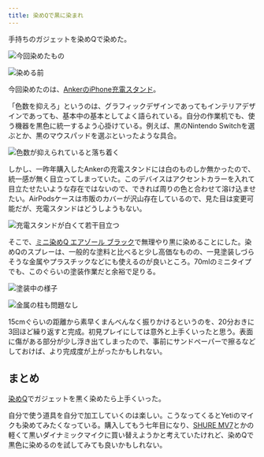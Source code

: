 ```yaml
---
title: 染めQで黒に染まれ
---
```

手持ちのガジェットを染めQで染めた。

![](https://lh3.googleusercontent.com/docs/ADP-6oGmeAcKuK-IBgjWvpdpg1SsnFN0S2s3mbQ41S4ZDizG2igUxfgl-E-jDjKKxs_7tJdrodPDIiQHH7ALSmqf0jz0ts84sdJ-cUohOBQpf5AM_FmhDH_p7uVFvsh0Y-KGz5mkfBX3XvTvfKKrsAmVlH-RWtrF6Y7NSzVgqq3SeaLmBJGJpUBuriK09hSPcwNkS8iPa7uJ3dhs8r-2XNtxA8WKn1QVQr_3awLsZYFoiCUjJ0r0BaEYRqoIcD1p_yt6RD4HKQxG73Pyz3wOPXWHT1PU4UpqDL7kEIMYh1ZaKId_B3Ag2oecySKU435hmxq8SqQdKYmbiTjIzClExlnZ0CCRotxg5_7NY0HHRcl9nsunMkkxzDLSn1ZqabeL376Y6nY4uCfnKslIhOidliAuq7z32dy-5NzEByGx2Y9ieyH_eem0Ot_cGQe-iwUnfN9FZe57ihg08jnk21Z9fgJkFWvSv3XZiFkH7fFt0yC09fXj-KOF3UcoJoGWmDMbootQ4U0kAXCujiH4GWab9wlmhT6P9Eps6p2jGX8PE4Fr-NGvFt5zs4iutSNvhlchuvcGiOphHB0JWFxi032BlrNCJQKsWcQII1tEuX3nFz6vFYvYFFBUhifQjHGDHCg6c0l98F1z6Nln4tzljQnT0EiXOYukeIv8p0V7iU3a7DJ8Bp7eU1DWUE1J-h31_3spzZ3bkPftnodgp29Ln3lHFjW7eXQ5GTjb95UZGxUInTy-KB8z8Bu0J7gAB6Fe5sR-JPEpzIEkUUrnuoEhNMJqNbu-ty6GZUwlj5lGM5gk1quSnlU_FKW0l0Xv3v1ttFoNxwDaDnmE9bZLupeFqVAJYvg6MNt4trALhTneAYuAHr25CtF4aBD8pKbRScGUdfNN5no9Bacwc9qDiWRyFwNJEDTpc6SihYNWttOdA2_BFhee1e8SA821dvFfcJjxkp_abAjLWapMfh7HXFPsO96jTjm8--aePmVrPGxdvBOMB_3qncySjBjEDuAlPH8EeiKXx5QBS3SI-nF_oZnsC1Y4F8nSwQ5YB4igcoockPNX3Knd9UW5oVkbjPuaqI17BlZz3cC3rRy27L0TTO16VgiSdpiuDMGcJA40I5xc4HycqyrW0Wrp6T_KN3_2YrcAFOQdvxCuDaIkaHx64GBLQUp2IRuQAwK0ACYR44wMdwfo97Ha7Hcpqomk7vFcfgZ5jVc9f9YcBcKNA1yo0zu4njPbWet5sfPEcrSF3uZlZUf8gIVhTgyNaUGm "今回染めたもの")

![](https://lh3.googleusercontent.com/docs/ADP-6oFEHVe88pn-ipDk85E_gLDg-AOz3qlgesiDcG2JVQRNbOKIRNONKg156DwghedUbYaBM5rR4DCeA9c4NFLDnSCBCYzKa6gqO6kvCgAZlosg132X_LniFRisax03rJI0JPgnLJw9rFiYKYkpbzvshkDVAbRFcRP9W2_gLu9i1nKiRLMn781dTNSb2wpAMZVjsG1hMDQf8EMPGZ3BKfsALyl0S5f8YYsfQBfhLS5syu7ncJb_MTIMRLIwTr4oF9nUuWxjmYznjhJcsoGmWdlfTpohvXZBQkOLwZfet54FWOOlOohFOVV_B2LhMNrxUwDqeLnIsY7yy874KBOscZMexbXic87TjIcOJGM5nfJhszW2H3viU7dff94QLAlIYqe4JmVw-M6mdSAe-QY5Hn3OxekGCRh93j21evcNvf_IlxdKQxnzSX7gzW2tY7GOOrBCKxEnj577k3pJ18yYjAFZw1Ulbaftx1qjY1YYMQlndyO0NcQR6-JtTpmGyMT-q5j_1wBTcEdVr0E4qK29XgoM50RFX28lwisA7N-jbqxBPmdWIFO5vuGMXlCy3Jm7tMKukvQO2v7FVzJZVFoWgEizX5XBuWXDEfVfZKXfkMr3-NfarEzs_UySNnANWEa3q-rQ3kiXddirHA0EKlZC8ODA5lHbCNAFBUxxKbcDQaZHxpDB3gamdcIrG0przns_F_jiAMljcNjmI9JmBthY69-HvwIXmrm9zhAXtAcTHmS7xf7rRn1Ab-J0-BDZUeN7GB8HkmDkId2KGkdJhMlsnDewjGkIjkXIWQpdKzWSphDxwbdHAwwqdefHJAh7Z9CiLxq_ZTZVlTMxMj4xAdVnBNTgpdd2EQMJTnAJr19-WHvMST1jljpKTW43DbjSDeFEH-CV_5-NvRxTHrS4OM8mpVeyntS8MeKK85HfqdPh83SYXrVWAw_tjKJKT5SHGrk_jrBFj3PiBujSFTwvistWQ2TtSVtZMmrCSWjnXfMxgbA23UwzQKvaLTy64x99q33xGPJdaTJFf-NMMSEoeZoL57ybM85N1OssGS8B_6brTWCwMIbGt0Bu4WRFDywC31bmSXF9hrtPm10frsZk3p31mPuuzUzLhimv83InGC0R9QfnQvfRKPG2tbngapTjSkRnSNiLXz9c6kyEl8Wyy1RdTWIPK-OflIxycP8jp65b2_TcLMhxw6vCKI7oBhxvBVFcSI2zhZ3PCDPqoXq53jZMAU6xYz2PgesDr5qNh6NjpfuVJNbOJ20H "染める前")

今回染めたのは、[AnkerのiPhone充電スタンド](https://r7kamura.com/articles/2021-09-06-anker-iphone-stand)。

「色数を抑えろ」というのは、グラフィックデザインであってもインテリアデザインであっても、基本中の基本としてよく語られている。自分の作業机でも、使う機器を黒色に統一するよう心掛けている。例えば、黒のNintendo Switchを選ぶとか、黒のマウスパッドを選ぶといったような具合。

![](https://lh3.googleusercontent.com/docs/ADP-6oHHA3TnWaSehDLj31W34jhy9wKM5tkyQ0g511GqEa7Ty1T1098AedCVYpvqTxfZSiBPcUoYa7WRFc6g5RuXMSeUOCxUnXeo7ZyAOITldGXy9FdeIpVvZDDZUd55N37r853ICl6Qtum6KQbihMnbDFFl_x5jhVsuPbPEFHDnVGND8lkFPiNSVhI3ZASsXy4BraJCuBN5G8eoYzu49q9axWzti5u-OuNJUkQ3vteZA09p8dTCmQHH7XR885P383RiWDPeW-0-0mSDl40Mk7_QbWxIMIWyYW-YhnazTCkuaX5xFAy_tSU4_i8NLVoSDnM3IZgsM0e4DXB2vuZvZoUID9uuTvkQ_99CGDoBpcuIpbjGsCjSXCmRIbCEZVGoTGIH6OJPUfEN3MuHgwSV508C3iyhr2va2VG5YRyW9uDW9x8QdAFd85Fm6t8sQk5FGmTHfA2vWtVO0UdBEio5PgS7vSdXH8RbD96LZdy_J-rTtxGFgecYPU3cRF_o_VbUhYAHPiD2HpKtbItUUx68QZF6oR554dSWKngjOfKnhB35dFqY2IgOsVuYAOkFZvL4BQuObNrgl4CVYuL75B3CxE9kurpDxY7rTzjovjaTtQ0Ib-ID5N5zAWb9ig5PbveUqa8iaRZWzJq4a2Al0zFgajcx2yaU-Np9G3jVWSb_6u9Oh2r_i6leO4zvt3QQi3XWlKxXRsALipMWk_rDU0N6wNX_HQaNY0nvOND-XY6tala83Nm8eMUIUom-BxMAHS0i21uFuEe_AhvqaTNToLTWz79dICO8hOGn-18S6Ank1X9dwnVUR4WYVpWLI6nwU-frIey4ajnEYU25Q245bFOSQoxLzDuAd2dCQbnKaJ8mAWed7PyyfK4dygGCUMFqWxlTXUbPIchr17QuCQqjvlgDc6g5I2fPzw1RFStqLzDqXghh8CiU7ey9RjCRjvIbgTLXLE22fiMnsWmtr1enXOb2E9ilVYWvLZTxJ_QXAikmPAMV0M--IHqX-b25f_OrtH1xPA6mR8_W19WXWYtZ7JQ1F7sWKGdkX2jIXsiDtVuwLLn2KNbzMkNwiMXDD8KlCg1XDSpeVzY8r4C7dL08gUNYuw9XWRAOoer0l0XcIIPG0WCY5HCD2NL7R-Vh1YYQ_t55CQBBXan6zhuhweoW5_LPiSkbEN-F_RJtC61hJvzQFUWkpHwUo5K79_W_t_zQr5-iaX761AxD19oO-yDeK96t7-PAjIfPJphnED7GkLERNtxaYw5t6NBY "色数が抑えられていると落ち着く")

しかし、一昨年購入したAnkerの充電スタンドには白のものしか無かったので、統一感が無く目立ってしまっていた。このデバイスはアクセントカラーを入れて目立たせたいような存在ではないので、できれば周りの色と合わせて溶け込ませたい。AirPodsケースは市販のカバーが沢山存在しているので、見た目は変更可能だが、充電スタンドはどうしようもない。

![](https://lh3.googleusercontent.com/docs/ADP-6oFsNNaR8MLpIKR1KSOn5PzbeZSTieSDDPcp_xbdZk-4d6YG8bjUAXw25lv36x4aDjLuWbMAy-X_GmLfE0CwHKbv5o5kTG_JxPCsxKkhSuR7LXaI_ouy5jFNjrE8xdPi90hMbYRF54BpNSIdnlTltP7KhAyFVUzKeC9sfJQ9-y2Vm4ndxSPGudmkuVzYUvGWxe0-HvRGyjhhspW9pOfZFLaeBmSOz_GOAK7iYU49pmlTm6BllqX_LU4fLkL5jkjJn0IM9Q_kzRq1oLeBnrHXj4ctY28vwAA-PIAJF49C5DdMFApTWtZsMOmcCIK8jmO8J-PeNY_nUBILcc7ClSfy_-P8dqdu_UjldxSd15tlD0jiliXTEvtLtEw5uUh7qbvaqM1NEShIEWrNeafprd0nRZbKwV_0cHx81AMlsJsz6B0iVeOuqTYAWA8253x88qkzuulDlGHRn_IkIUgF3BdGAqF8lzgjlArSOffLWU4j55iJ_aBCnC5G6nOzT7uz5uBZxmI_z2FEmMc7_xPgPMkduYvbBU7H9E6bUO74aktpWGmP-b_To8TNzDPvQxwK2aFRbticvYVVuQFoM7fOiKj2lB2ICU8ZBE6knzOZ2rFFW-4g5J9SOyVlJdtTPq1B-6-PXwm7vtsRzoi6nFkpd8eSL7Pd0I-PhtCm_qFhRxGflhoE75vSCFBZ3PX3WCkDMKmIWqiKFy7Npk8UmpWWyhFPitc0TMmcqVyjopQcUCfbD6xCUqbkr2yL6_vjmsBPzwUlaK3MxQlW-TRaTfleKm74vCnKz5OgQXW9XgH4d1w3xTfRZAKwBYEpZb8x8VwWTFdZ2MiaStUXQG6yI0o6_nc4KL3VOHONrIR_U8ReYJdN55xMxZN9nFdkuZCUbSd-Lx6CZxKscZ2NWhLUzTlYU6ElL3OFtCD60Ycx3NZorz4zMjRCa6zgI-gKx1-tQ7dxVZJtlrtcWOF18rZsbZnFIm_Pcld9Qtsqy754vC1AcxQmtTy56yu8mBMjg4sOEM4NLKBWC2uTpgoUGKD8nx1mTZMCJ17IFRAK-tVNSKvpr6rPwwMEYPyvnpTjATRmrOvpQsnNO3JT6Q4tQali3Bh1F57JobxBvt3lxBz4S_5pgqjMw3d3oiupaLJeC882tqpCNn7ykgf93SfEfrhMAdwk_Uessu-BIRoDZT_9sCzEYEYAiOo-QOf6_Rs1I77ItEZhvLS1-FEp9qTxiON8O1GOSSI2YPPfgH9Vt2NAodRFVc9tXzOYFEUy "充電スタンドが白くて若干目立つ")

そこで、[ミニ染めQ エアゾール ブラック](https://www.amazon.co.jp/dp/B003QMFUKO)で無理やり黒に染めることにした。染めQのスプレーは、一般的な塗料と比べると少し高価なものの、一見塗装しづらそうな金属やプラスチックなどにも使えるのが良いところ。70mlのミニタイプでも、このぐらいの塗装作業だと余裕で足りる。

![](https://lh3.googleusercontent.com/docs/ADP-6oGTb8NDHvp3dMoMawkOBLx2g9ciX246uvOFI2lDd_U_ZiiD5rKfZCpI39EtwG_TOgDi23FFHB4FiLMN0LbYG2e8dKZLbqI-hW3hlcjFrpxeHft4YaEdQD3G813oKbCj8wq0FyLlj-FTCCzayaOYNlXr_1K7YYqPfU1uCnsWnoFoDjxOUlWMVOK1Mok8n-cp-FDtWK-mL52RKEYMIBhMzZK5IjvOx07JChch-q05xtrLGoaQJ4vYvDLflr8McxnVnIBO7C9eYxzhTzchP0fBepxnDc3ArMubn9x0BR1WuurBJtaDrL5pPuHEC_soDKdiJ9oEp5mkZZvLZ-pAbWmoV20f_FOhUCsChL9-qHLTtT1nHxL24r8rV7vT6Y6CAjkGbN8ML3_8ynClWF5xKUxQs-jzSRiD3OXF8xF5MTxmT-re53SM-S7KEx4Eo89Lx50jTHWejVSn7R13Fh_F6I4FcV0f28bD7xtj7FH7GofDsNKgfBcq-pvRthITgZABHJ0aP8XGoe1I944-XV3uT-VP8BpNrtAwS-LyzACDxHlKj85k2uC8XShmWRruVx1ABn596_h5uFcWVn2EXo-KNkRiw5pnEJ8Ay6vn1ga9CgDqpYH5Vw7MYyIB7bc4-oCHcZGvm9KkHyxRZ6_AB-0cBMXfkFSUNe4KiYigfAhTXR01B2KtiZqr2Q68TqhNLlsfuY2WCo-dOurr5GKv2MsN7UHhROrhgyStIz2xeOVvMjjH-PWfWMuwFE2cNhPMsNUKqEKkzlJxDdUCmiXdhO-ruCNXeKnoEoOHhRkayrxQVUkfvJjA8uvannNAQGBGy6BdfQ6jJ6cZQrypwR_g2pPb4kPulHPj5G15fGSkdkm9NkwTGD2XvsCFpl9l1q2Ib8foRYPlYiN3rtaxcwnXchuyC3I1dv30BJzxHJw5Ek5PyGZbqNeTjdSRBe8p2wZrW0skUIbmSGJnbCa3tHizN-YkaIqPX4H-j_2wpdP6RPwj45FntXWfHSOmH8LLbYGSIUdG2J8n6ymazGJn_KC9dFvOgdMPLTQBybk4HQyp18yyJrHEuflzlmSUjguQLqAartT_1UDnp5MFxPYSkCn1qRiVhdRSHxpqQT8VMsgPaCb9FiE0sFcd18MBQ30Eyokyn_E6vAUTlPY6X8YtA-LlUJW0SoO8zM4ROEcMd-njjGYOLlxgnGE2m_qriaEAfRqZDIcM8X__VwtlAEcpM4neHg7pK_bIqaL6OAPVbtgzKs-i_Ry9jJz1Zj9q "塗装中の様子")

![](https://lh3.googleusercontent.com/docs/ADP-6oHhXJnE9VcTBgQbafGKtHP5txsNzWW_IAOnp-CYQUi3DvndvVd8gj6D4QT-6fU5y136HITlwCerpqI1mPps3xFzuwOZ5OSOkkelZhAzMO3E-3FAr-2o4neyRZCsTadnD8DjNVhH72BgU_VUEC2TLOqNnczLHx3Dchu1-8FS9xwRn7s_hOnw2W_uFmosjlTT0mR7I0sFvWd1AzAHJ4zjfllT7QuKZJs2pbdQQYNnK2yQFeNCp2lkuv44laMxqTPX3K2snAIjgOd1W6aVvEvLjQf6FyfPO0EPimEKmo3s1AvQJqDFk5LAs4jHE4CDW4DoPCaxH0P7bCOb8BC4C-SbSkU0r5hFFFaGg5SuCOAHlD9_eAqsqap6VavTPwAKEG3V1R4GrwvhzCE7DCcthtUtJitwjwXH_ZQcb8XWxHXt6oRhm0RX_MrIrqCese7YQEuock2sHvqqd114P7ueR4DiEK-7VQMUyHbVCnG_owYxGJP5rV5pQ767pUekfjYii4oj0GMdau0Sk76x5M6ACDsgcAi04uNgD6MDn5Q7CH4vNtjFBgDtdi1irSgss46WkeqPwrw-WmzqRIyMxJWLL8FB2oeR9T8n4EWQ2SpOs0XwoSZRpOF5hFDW3Fzg5h6ka7cggpMfZvd0WJ5HKuCkhZfx0pX_xFdU3EtBYid1xKaHIAIHTsAPHui4mZLnE4r1sAERA0vYMrCNnLAVbkovJC7kfQJ69p0anCwXxZ1RlNtOLMI27SJ7rEdfIxEYVHH5LBqhRctiM2bbtTWUib13HIytCYDDICkSZLy8ot24pbM2z_qYRKpWllAgLNYkKVDOjdftsRHe7Y4Z6XhvwvdADev2nkI5n0-Wj2BrdSMIUShQe6OYnGKh2rWvkyqTNTLis0R92JXW6B_YvpSCltQ_ettUEUtIQ4KRoW4MABGnUBPC1Tz5F8GTEYG5yRKiBZgXFf1yQUUQkQMimnGySMCmssd8otghF1GOXYQJ6VLtGMNXodM-1uPpAxNy8FYr1qSz-3QKwFKYUqF8vpK-zeJL-OQ4yxqN3HGzWfNobNieyOgUImOTmzAby-9JCstIzdPxgESH3k9q-BQwWFV5Oes9yznEPQdviEoW4zUGzH2LXvYvsDgphRyyrevoo1SPQUN_7TYDns5BxNOinXEBgX445ta2vnsfTH2Q0aQCG_xATp1PxE7Mac0yf4-iFWQw5wESeD7rqcuK6_7H4ILFAlLpghW2xZC8HdIwv9ofSE9Jn98gjOCIaSry "金属の柱も問題なし")

15cmぐらいの距離から素早くまんべんなく振りかけるというのを、20分おきに3回ほど繰り返すと完成。初見プレイにしては意外と上手くいったと思う。表面に傷がある部分が少し浮き出てしまったので、事前にサンドペーパーで擦るなどしておけば、より完成度が上がったかもしれない。

まとめ
---

[染めQ](https://www.amazon.co.jp/dp/B003QMFUKO)でガジェットを黒く染めたら上手くいった。

自分で使う道具を自分で加工していくのは楽しい。こうなってくるとYetiのマイクも染めてみたくなっている。購入してもう七年目になり、[SHURE MV7](https://www.amazon.co.jp/dp/B08KY7G1GV)とかの軽くて黒いダイナミックマイクに買い替えようかと考えていたけれど、染めQで黒色に染めるのを試してみても良いかもしれない。

